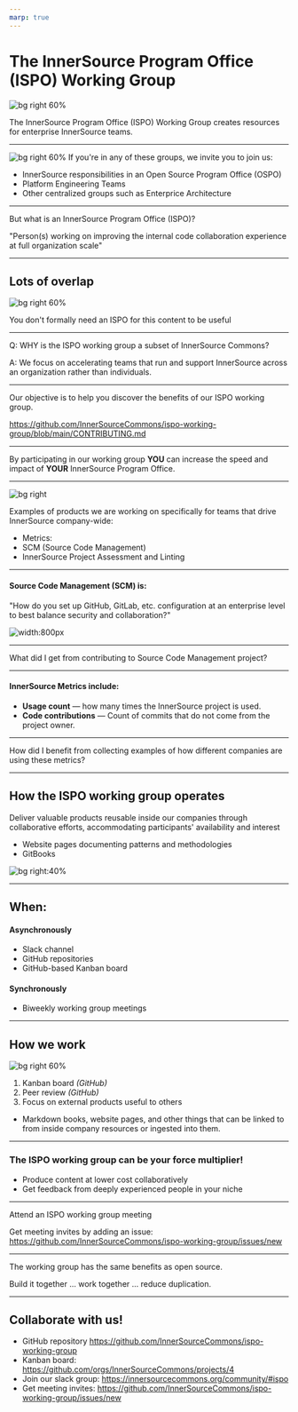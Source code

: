```yaml
---
marp: true
---
```


# The InnerSource Program Office (ISPO) Working Group
<!---  Slide 2: Opening Statement --->

![bg right 60%](../assets/innersource-commons.svg)

The InnerSource Program Office (ISPO) Working Group creates resources for enterprise InnerSource teams.

<!--
1. Define an ISPO
2. ...
-->
--- 
<!--- Slide 3 --->
![bg right 60%](../assets/ispo-participants.svg)
If you're in any of these groups, we invite you to join us:

* InnerSource responsibilities in an Open Source Program Office (OSPO)
* Platform Engineering Teams
* Other centralized groups such as Enterprice Architecture
<!-- KEY MESSAGE 3:  -->

--- 
<!--- Slide 4 --->

But what is an InnerSource Program Office (ISPO)?

"Person(s) working on improving the internal code collaboration experience at full organization scale"

<!-- KEY MESSAGE 4:  

Technically, ISPO is an acronym. InnerSource Programs Office. 
Often however, the people doing ISPO related work in a company aren't in their own team. 
They are part of an OSPO, part of a centralized engineering team, maybe they are single person working under a head engineering. 
It is variable... and for our purpoeses though, it is just someone with InnerSource responsibilities (however you define that)
be it on an OSPO, platform engineering, or any other centralized group.

-->

--- 

<!--- Slide 5 --->

## Lots of overlap

![bg right 60%](../assets/working-group-overlap.png)

You don't formally need an ISPO for this content to be useful

<!-- KEY MESSAGE 5:  
Introduce OSPO vs. ISPO. You don't formally need an ISPO for this content to be useful.

-->

--- 
<!--- Slide 8 --->

Q: WHY is the ISPO working group a subset of InnerSource Commons?

A: We focus on accelerating teams that run and support InnerSource across an organization rather than individuals.
<!-- KEY MESSAGE 8:  
WHY: The scope of the InnerSource Programs Office (ISPO) working group is more focused on the teams that run and support InnerSource across an organization rather than guidance for projects or individuals
-->



--- 
<!--- Slide 6 --->

Our objective is to help you discover the benefits of our ISPO working group.

https://github.com/InnerSourceCommons/ispo-working-group/blob/main/CONTRIBUTING.md



<!-- KEY MESSAGE 6:  

https://github.com/InnerSourceCommons/ispo-working-group/blob/main/CONTRIBUTING.md
-->

--- 
<!--- Slide 7 --->

By participating in our working group 
**YOU** can increase the speed and impact of **YOUR** InnerSource Program Office.

<!-- KEY MESSAGE 7:  
By participating in our working group we can increase the speed and impact of your InnerSource Program Office.

NO eat your brocolli speech. Benefits are to the individual.
-->



--- 
<!--- Slide 9 --->
![bg right](../assets/gqm_landing_page.png)

Examples of products we are working on specifically for teams that drive InnerSource company-wide:

- Metrics: 
- SCM (Source Code Management)
- InnerSource Project Assessment and Linting

<!-- KEY MESSAGE 9:  
Focus is to support the people/teams that do InnerSource organization-wide
These are all areas where many people in the working group have tried different things, have different lessons to share, 
and want to hear how things they are actively considering have worked out at other companies. 
-->
--- 

<!--- Slide 10--->

#### Source Code Management (SCM) is: 

"How do you set up GitHub, GitLab, etc. configuration at an enterprise level to best balance security and collaboration?"

![width:800px](../assets/SCM_table_screenshot.png)

<!-- KEY MESSAGE 10:  
What is source control management
-->

---
<!--- Slide 11 --->

What did I get from contributing to Source Code Management project?

<!-- KEY MESSAGE 11:  
 Why did I contribute to Source Code Management project (Justin)
 1. Get more value from hard won lessons by sharing them with others externally. 
 2. Want my perspective in external resources so I can refer to it rather than it just being Justin's opinion in an email.
 3. Want to confirm my opinion is aligned with others who have struggled through this at their company as this makes me more confident when I make a position internally. 
 4. Sharing makes it more likely InnerSource Commons people give you feedback on unrelated areas. They are more likely to spend their time on you.
-->

--- 

<!--- Slide 12--->

#### InnerSource Metrics include: 

* **Usage count** — how many times the InnerSource project is used.
* **Code contributions** — Count of commits that do not come from the project owner. 

<!-- KEY MESSAGE 12:  
Are the the metrics being collected, why, and give examples of different companies?
-->

---
<!--- Slide 13 --->

How did I benefit from collecting examples of how different companies are using these metrics?

<!-- KEY MESSAGE 12:  
 (Jeff)

I built connections with people facing the same challenges as me. As a result of contributing to the metrics project, I have a network of people I can reach out to when I have questions or need advice.

My future self will also benefit when it comes time to begin measuring InnerSource projects at my company. I will have a list of metrics that have been used by other companies, and I will know who to reach out to for advice.
 
-->

--- 
<!--- Slide 14 --->

## How the ISPO working group operates

Deliver valuable products reusable inside our companies through collaborative efforts, accommodating participants' availability and interest

- Website pages documenting patterns and methodologies
- GitBooks

![bg right:40%](../assets/managing-innersource-projects-cover.jpg)

<!-- KEY MESSAGE 14: How: How the working group operates, and how the audience can contribute in ways that maximize the benefits of the working group for their own needs -->

--- 
<!--- Slide 15 --->

## When:

#### Asynchronously
- Slack channel
- GitHub repositories 
- GitHub-based Kanban board

#### Synchronously
- Biweekly working group meetings 

<!-- KEY MESSAGE 15: People can attend each biweekly meeting, or work asynchronously, or drop in when available. -->

--- 
<!--- Slide 16 --->

## How we work

![bg right 60%](../assets/ways-to-contribute.png)

1. Kanban board _(GitHub)_
2. Peer review _(GitHub)_
3. Focus on external products useful to others
  - Markdown books, website pages, and other things that can be linked to from inside company resources or ingested into them.

<!-- KEY MESSAGE 16: All projects within the working group undergo peer review as they progress through the Kanban board -->

---
<!---  Slide 17: Closing Point of View --->
### The ISPO working group can be your force multiplier!

- Produce content at lower cost collaboratively
- Get feedback from deeply experienced people in your niche

<!-- KEY MESSAGE 17: "We want people to take the work in their company backlog and align it to what is being contributed in this working group.
E.g. in peoples' company backlog there are tickets that talk about them working and building this out in the InnerSource Commons." -->

---
<!---  Slide 18: Specific Action --->

Attend an ISPO working group meeting

Get meeting invites by adding an issue: https://github.com/InnerSourceCommons/ispo-working-group/issues/new

<!-- KEY MESSAGE 18: DO THIS ONE THING RIGHT NOW -->


---
<!---  Slide 19: Benefits of Action --->

The working group has the same benefits as open source. 


Build it together ... work together ... reduce duplication.

<!-- "You should know this already - same benefits as open source.
Build it together ... work together ... reduce duplication.
Run our InnerSource programs as a collective open source project." -->

---
<!---  Slide 19: Closing Statement --->

## Collaborate with us!

- GitHub repository https://github.com/InnerSourceCommons/ispo-working-group 
- Kanban board: https://github.com/orgs/InnerSourceCommons/projects/4 
- Join our slack group: https://innersourcecommons.org/community/#ispo 
- Get meeting invites: https://github.com/InnerSourceCommons/ispo-working-group/issues/new
